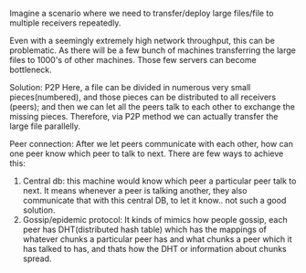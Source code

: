 Imagine a scenario where we need to transfer/deploy large files/file to multiple receivers repeatedly.

Even with a seemingly extremely high network throughput, this can be problematic. As there will be a few bunch of machines transferring the large files to 1000's of other machines. Those few servers can become bottleneck.

Solution: P2P
Here, a file can be divided in numerous very small pieces(numbered), and those pieces can be distributed to all receivers (peers); and then we can let all the peers talk to each other to exchange the missing pieces. Therefore, via P2P method we can actually transfer the large file parallelly. 

Peer connection:
After we let peers communicate with each other, how can one peer know which peer to talk to next. There are few ways to achieve this:
1. Central db: this machine would know which peer a particular peer talk to next. It means whenever a peer is talking another, they also communicate that with this central DB, to let it know.. not such a good solution.
2. Gossip/epidemic protocol: It kinds of mimics how people gossip, each peer has DHT(distributed hash table) which has the mappings of whatever chunks a particular peer has and what chunks a peer which it has talked to has, and thats how the DHT or information about chunks spread. 